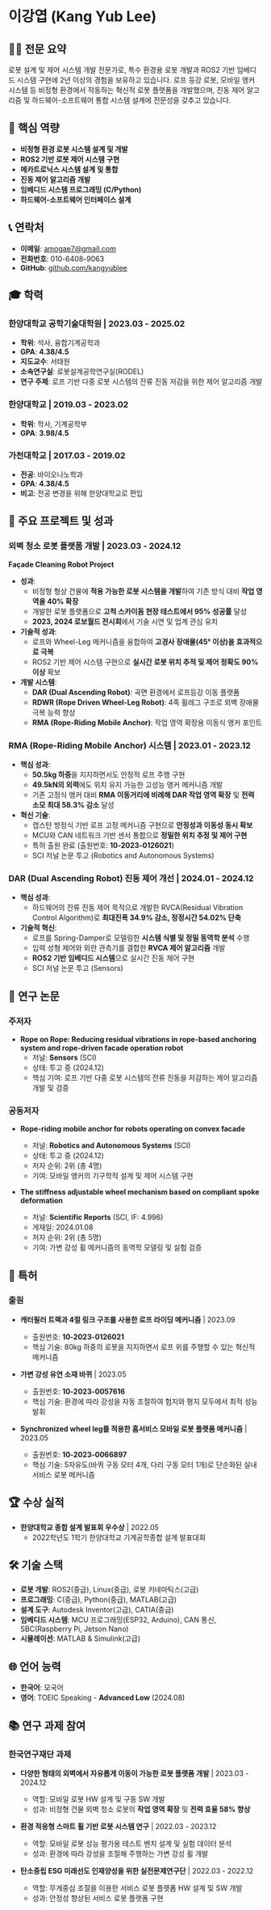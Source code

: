 
# 이강엽 (Kang Yub Lee)

## 👨‍💻 전문 요약
로봇 설계 및 제어 시스템 개발 전문가로, 특수 환경용 로봇 개발과 ROS2 기반 임베디드 시스템 구현에 2년 이상의 경험을 보유하고 있습니다. 로프 등강 로봇, 모바일 앵커 시스템 등 비정형 환경에서 작동하는 혁신적 로봇 플랫폼을 개발했으며, 진동 제어 알고리즘 및 하드웨어-소프트웨어 통합 시스템 설계에 전문성을 갖추고 있습니다.

## 🔑 핵심 역량
- **비정형 환경 로봇 시스템 설계 및 개발**
- **ROS2 기반 로봇 제어 시스템 구현**
- **메카트로닉스 시스템 설계 및 통합**
- **진동 제어 알고리즘 개발**
- **임베디드 시스템 프로그래밍 (C/Python)**
- **하드웨어-소프트웨어 인터페이스 설계**

## 📞 연락처
- **이메일**: amogae7@gmail.com 
- **전화번호**: 010-6408-9063
- **GitHub**: [github.com/kangyublee](https://github.com/kangyublee)

## 🎓 학력

### 한양대학교 공학기술대학원 | 2023.03 - 2025.02
- **학위**: 석사, 융합기계공학과
- **GPA**: **4.38/4.5**
- **지도교수**: 서태원
- **소속연구실**: 로봇설계공학연구실(RODEL)
- **연구 주제**: 로프 기반 다중 로봇 시스템의 잔류 진동 저감을 위한 제어 알고리즘 개발

### 한양대학교 | 2019.03 - 2023.02
- **학위**: 학사, 기계공학부
- **GPA**: **3.98/4.5**

### 가천대학교 | 2017.03 - 2019.02
- **전공**: 바이오나노학과
- **GPA**: **4.38/4.5**
- **비고**: 전공 변경을 위해 한양대학교로 편입

## 💼 주요 프로젝트 및 성과

### 외벽 청소 로봇 플랫폼 개발 | 2023.03 - 2024.12
**Façade Cleaning Robot Project**
- **성과**:
  - 비정형 형상 건물에 **적용 가능한 로봇 시스템을 개발**하여 기존 방식 대비 **작업 영역을 40% 확장**
  - 개발한 로봇 플랫폼으로 **고척 스카이돔 현장 테스트에서 95% 성공률** 달성
  - **2023, 2024 로보월드 전시회**에서 기술 시연 및 업계 관심 유치
- **기술적 성과**:
  - 로프와 Wheel-Leg 메커니즘을 융합하여 **고경사 장애물(45° 이상)을 효과적으로 극복**
  - ROS2 기반 제어 시스템 구현으로 **실시간 로봇 위치 추적 및 제어 정확도 90% 이상** 확보
- **개발 시스템**:
  - **DAR (Dual Ascending Robot)**: 곡면 환경에서 로프등강 이동 플랫폼
  - **RDWR (Rope Driven Wheel-Leg Robot)**: 4족 휠레그 구조로 외벽 장애물 극복 능력 향상
  - **RMA (Rope-Riding Mobile Anchor)**: 작업 영역 확장용 이동식 앵커 포인트

### RMA (Rope-Riding Mobile Anchor) 시스템 | 2023.01 - 2023.12
- **핵심 성과**:
  - **50.5kg 하중**을 지지하면서도 안정적 로프 주행 구현
  - **49.5kN의 외력**에도 위치 유지 가능한 고성능 앵커 메커니즘 개발
  - 기존 고정식 앵커 대비 **RMA 이동거리에 비례해 DAR 작업 영역 확장** 및 **전력 소모 최대 58.3% 감소** 달성
- **혁신 기술**:
  - 캡스턴 방정식 기반 로프 고정 메커니즘 구현으로 **안정성과 이동성 동시 확보**
  - MCU와 CAN 네트워크 기반 센서 통합으로 **정밀한 위치 추정 및 제어 구현**
  - 특허 출원 완료 (출원번호: **10-2023-0126021**)
  - SCI 저널 논문 투고 (Robotics and Autonomous Systems)

### DAR (Dual Ascending Robot) 진동 제어 개선 | 2024.01 - 2024.12
- **핵심 성과**:
  - 하드웨어의 잔류 진동 제어 목적으로 개발한 RVCA(Residual Vibration Control Algorithm)로 **최대진폭 34.9% 감소, 정정시간 54.02% 단축**
- **기술적 혁신**:
  - 로프를 Spring-Damper로 모델링한 **시스템 식별 및 정밀 동역학 분석** 수행
  - 입력 성형 제어와 외란 관측기를 결합한 **RVCA 제어 알고리즘** 개발
  - **ROS2 기반 임베디드 시스템**으로 실시간 진동 제어 구현
  - SCI 저널 논문 투고 (Sensors)

## 📑 연구 논문

### 주저자
- **Rope on Rope: Reducing residual vibrations in rope-based anchoring system and rope-driven facade operation robot**
  - 저널: **Sensors** (SCI)
  - 상태: 투고 중 (2024.12)
  - 핵심 기여: 로프 기반 다중 로봇 시스템의 잔류 진동을 저감하는 제어 알고리즘 개발 및 검증

### 공동저자
- **Rope-riding mobile anchor for robots operating on convex facade**
  - 저널: **Robotics and Autonomous Systems** (SCI)
  - 상태: 투고 중 (2024.12)
  - 저자 순위: 2위 (총 4명)
  - 기여: 모바일 앵커의 기구학적 설계 및 제어 시스템 구현

- **The stiffness adjustable wheel mechanism based on compliant spoke deformation**
  - 저널: **Scientific Reports** (SCI, IF: 4.996)
  - 게재일: 2024.01.08
  - 저자 순위: 2위 (총 5명)
  - 기여: 가변 강성 휠 메커니즘의 동역학 모델링 및 실험 검증

## 📜 특허

### 출원
- **캐터필러 트랙과 4절 링크 구조를 사용한 로프 라이딩 메커니즘** | 2023.09
  - 출원번호: **10-2023-0126021**
  - 핵심 기술: 80kg 하중의 로봇을 지지하면서 로프 위를 주행할 수 있는 혁신적 메커니즘

- **가변 강성 유연 소재 바퀴** | 2023.05
  - 출원번호: **10-2023-0057616**
  - 핵심 기술: 환경에 따라 강성을 자동 조절하여 험지와 평지 모두에서 최적 성능 발휘

- **Synchronized wheel leg를 적용한 홈서비스 모바일 로봇 플랫폼 메커니즘** | 2023.05
  - 출원번호: **10-2023-0066897**
  - 핵심 기술: 5자유도(바퀴 구동 모터 4개, 다리 구동 모터 1개)로 단순화된 실내 서비스 로봇 메커니즘

## 🏆 수상 실적
- **한양대학교 종합 설계 발표회 우수상** | 2022.05
  - 2022학년도 1학기 한양대학교 기계공학종합 설계 발표대회

## 🛠️ 기술 스택
- **로봇 개발**: ROS2(중급), Linux(중급), 로봇 키네마틱스(고급)
- **프로그래밍**: C(중급), Python(중급), MATLAB(고급)
- **설계 도구**: Autodesk Inventor(고급), CATIA(중급)
- **임베디드 시스템**: MCU 프로그래밍(ESP32, Arduino), CAN 통신, SBC(Raspberry Pi, Jetson Nano)
- **시뮬레이션**: MATLAB & Simulink(고급)

## 🌐 언어 능력
- **한국어**: 모국어
- **영어**: TOEIC Speaking - **Advanced Low** (2024.08)

## 📚 연구 과제 참여

### 한국연구재단 과제
- **다양한 형태의 외벽에서 자유롭게 이동이 가능한 로봇 플랫폼 개발** | 2023.03 - 2024.12
  - 역할: 모바일 로봇 HW 설계 및 구동 SW 개발
  - 성과: 비정형 건물 외벽 청소 로봇의 **작업 영역 확장** 및 **전력 효율 58% 향상**

- **환경 적응형 스마트 휠 기반 로봇 시스템 연구** | 2022.03 - 2023.12
  - 역할: 모바일 로봇 성능 평가용 테스트 벤치 설계 및 실험 데이터 분석
  - 성과: 환경에 따라 강성을 조절해 주행하는 가변 강성 휠 개발

- **탄소중립 ESG 미래선도 인재양성을 위한 실전문제연구단** | 2022.03 - 2022.12
  - 역할: 무게중심 조절을 이용한 서비스 로봇 플랫폼 HW 설계 및 SW 개발
  - 성과: 안정성 향상된 서비스 로봇 플랫폼 구현

